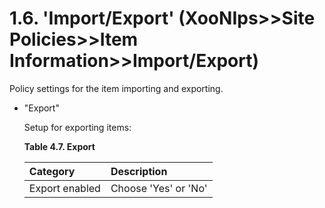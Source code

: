 # 1.6. 'Import/Export' \(XooNIps&gt;&gt;Site Policies&gt;&gt;Item Information&gt;&gt;Import/Export\)

Policy settings for the item importing and exporting.

* "Export"

  Setup for exporting items:

  **Table 4.7. Export**

  | Category | Description |
  | :--- | :--- |
  | Export enabled | Choose 'Yes' or 'No' |

